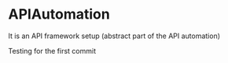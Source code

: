 # APIAutomation
It is an API framework setup (abstract part of the API automation)

Testing for the first commit
